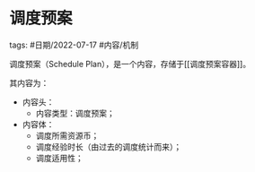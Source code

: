 
# 调度预案


tags: #日期/2022-07-17 #内容/机制 

调度预案（Schedule Plan），是一个内容，存储于[[调度预案容器]]。

其内容为：
- 内容头：
	- 内容类型：调度预案；
- 内容体：
	- 调度所需资源币；
	- 调度经验时长（由过去的调度统计而来）；
	- 调度适用性；






